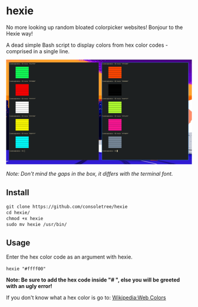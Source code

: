 # hexie

No more looking up random bloated colorpicker websites!
Bonjour to the Hexie way!

A dead simple Bash script to display colors from hex color codes - comprised in a single line.

![Screenshot](Example.png)

*Note: Don't mind the gaps in the box, it differs with the terminal font.*

## Install

```
git clone https://github.com/consoletree/hexie
cd hexie/
chmod +x hexie
sudo mv hexie /usr/bin/
```
## Usage

Enter the hex color code as an argument with hexie.
 
`hexie "#ffff00"`

**Note: Be sure to add the hex code inside "# ", else you will be greeted with an ugly error!**

If you don't know what a hex color is go to:
    [Wikipedia:Web Colors](https://en.wikipedia.org/wiki/Web_colors)
